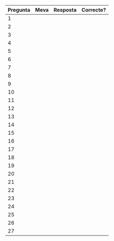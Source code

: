 | Pregunta | Meva | Resposta | Correcte? |
| -------- | ---- | -------- | --------- |
| 1        |      |          |           |
| 2        |      |          |           |
| 3        |      |          |           |
| 4        |      |          |           |
| 5        |      |          |           |
| 6        |      |          |           |
| 7        |      |          |           |
| 8        |      |          |           |
| 9        |      |          |           |
| 10       |      |          |           |
| 11       |      |          |           |
| 12       |      |          |           |
| 13       |      |          |           |
| 14       |      |          |           |
| 15       |      |          |           |
| 16       |      |          |           |
| 17       |      |          |           |
| 18       |      |          |           |
| 19       |      |          |           |
| 20       |      |          |           |
| 21       |      |          |           |
| 22       |      |          |           |
| 23       |      |          |           |
| 24       |      |          |           |
| 25       |      |          |           |
| 26       |      |          |           |
| 27       |      |          |           |
